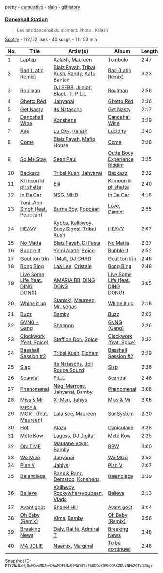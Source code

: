 pretty - [cumulative](/playlists/cumulative/37i9dQZF1DX9QYRS3EMTFh.md) - [plain](/playlists/plain/37i9dQZF1DX9QYRS3EMTFh) - [githistory](https://github.githistory.xyz/mackorone/spotify-playlist-archive/blob/main/playlists/plain/37i9dQZF1DX9QYRS3EMTFh)

### [Dancehall Station](https://open.spotify.com/playlist/37i9dQZF1DX9QYRS3EMTFh)

> Les hits dancehall du moment\. Photo : Kalash

[Spotify](https://open.spotify.com/user/spotify) - 112,152 likes - 40 songs - 1 hr 53 min

| No. | Title | Artist(s) | Album | Length |
|---|---|---|---|---|
| 1 | [Laptop](https://open.spotify.com/track/7e2vCAtcYXuM8JOUqIZ9GQ) | [Kalash](https://open.spotify.com/artist/3J7r4VsNmuWixU0nXvyPd8), [Maureen](https://open.spotify.com/artist/2r78U7GOo9XMOVbpFkXtYD) | [Tombolo](https://open.spotify.com/album/5x2zkoZogYhBNF6pYJIzk3) | 2:47 |
| 2 | [Bad \(Latin Remix\)](https://open.spotify.com/track/5GoYi5Nx1ImQTjrCxVkwuk) | [Blaiz Fayah](https://open.spotify.com/artist/2WyypmYjOdaXg0bXDP67j7), [Tribal Kush](https://open.spotify.com/artist/7fr6F0dEvfSoZW3fJ5fvUD), [Randy](https://open.spotify.com/artist/7qYeIN2r4H1kBvr0Gm9Iav), [Kafu Banton](https://open.spotify.com/artist/5RLb16s3zfrdWdRF0l7xij) | [Bad \(Latin Remix\)](https://open.spotify.com/album/4RYR5yNVhoYnCes9n949qP) | 3:23 |
| 3 | [Roulman](https://open.spotify.com/track/6kuEgsXZ5KjidJfsq6hMFV) | [DJ SEBB](https://open.spotify.com/artist/6tWA0KYYzAiQzgKzImRQGF), [Junior](https://open.spotify.com/artist/5ZVc8t2irmJwaMSkDXY1Rj), [Black\-T](https://open.spotify.com/artist/1nFZ21xwCakE48rU514Ao6), [P.L.L](https://open.spotify.com/artist/13RiaFe3XEZ4jw8t6YRquf) | [Roulman](https://open.spotify.com/album/1YsiqO5UH3bKIV37dwdcBS) | 2:56 |
| 4 | [Ghetto Rèd](https://open.spotify.com/track/7woCBSbM2dMJXO7glFsUS4) | [Jahyanai](https://open.spotify.com/artist/09FXva53dWku8Gu5N73rR8) | [Ghetto Rèd](https://open.spotify.com/album/6XFbhUBLtF9IfRImw7Wlo4) | 2:36 |
| 5 | [Get Nasty](https://open.spotify.com/track/2nmOykp8PBne3zvqRU3bkQ) | [Its Natascha](https://open.spotify.com/artist/6r5nslEUXZRMW9qpxKvxV6) | [Get Nasty](https://open.spotify.com/album/60bAgobaL5KdkJ8tC0M7r0) | 2:17 |
| 6 | [Dancehall Wine](https://open.spotify.com/track/6ra6I1zN1PXRhTocLdaIfo) | [Konshens](https://open.spotify.com/artist/3nwYsifpwrKmCIpw4i0HDW) | [Dancehall Wine](https://open.spotify.com/album/6wW1nEfVxqFVjJpeAXEKQO) | 3:29 |
| 7 | [Asé](https://open.spotify.com/track/3im7T2q63a1razKvpV8pao) | [Lu City](https://open.spotify.com/artist/5UoVuwjRIYT6WGDUJjT1Se), [Kalash](https://open.spotify.com/artist/3J7r4VsNmuWixU0nXvyPd8) | [Lucidity](https://open.spotify.com/album/4kGAKJMjCxOR17Q9Cd4O3h) | 3:43 |
| 8 | [Come](https://open.spotify.com/track/1wE06ItQpK0wjAhCpwfsH4) | [Blaiz Fayah](https://open.spotify.com/artist/2WyypmYjOdaXg0bXDP67j7), [Mafio House](https://open.spotify.com/artist/0foFX6o95mgehKzL3n9VQw) | [Come](https://open.spotify.com/album/3VihwCwktiRiqN8TuLJe6C) | 2:28 |
| 9 | [So Me Stay](https://open.spotify.com/track/7uQMZflowxzc7S1XM7KXIF) | [Sean Paul](https://open.spotify.com/artist/3Isy6kedDrgPYoTS1dazA9) | [Outta Body Experience Riddim](https://open.spotify.com/album/7mbglZnNuCUrYTzfLKgMDW) | 3:25 |
| 10 | [Backazz](https://open.spotify.com/track/7mHX2qBPHMsckyURJCHgpx) | [Tribal Kush](https://open.spotify.com/artist/7fr6F0dEvfSoZW3fJ5fvUD), [Jahyanai](https://open.spotify.com/artist/09FXva53dWku8Gu5N73rR8) | [Backazz](https://open.spotify.com/album/5WoPkk8iD8SA8UrQE0o8ux) | 2:22 |
| 11 | [Ki moun ki pli shatta](https://open.spotify.com/track/3avmFPZ3UaXyl5uGcl5QwA) | [Elji](https://open.spotify.com/artist/6RwdeEwhjswv5OxNK5Dq0s) | [Ki moun ki pli shatta](https://open.spotify.com/album/2nDlEQWsq5I7wYJNA6Rjpw) | 2:40 |
| 12 | [In Da Car](https://open.spotify.com/track/3UOg91DTKgZuWsYsV1Zn13) | [NSG](https://open.spotify.com/artist/31Ua7zSTJxegjyd49ujbSA), [MHD](https://open.spotify.com/artist/4WnAHZz1pgl8hus8hidIRV) | [In Da Car](https://open.spotify.com/album/1DvFMj5C6pMKt0pebSlWhv) | 4:18 |
| 13 | [Toni\-Ann Singh \(feat\. Popcaan\)](https://open.spotify.com/track/4bUe0OUcwdu85AMBkZzYFg) | [Burna Boy](https://open.spotify.com/artist/3wcj11K77LjEY1PkEazffa), [Popcaan](https://open.spotify.com/artist/62DmErcU7dqZbJaDqwsqzR) | [Love, Damini](https://open.spotify.com/album/6kgDkAupBVRSqbJPUaTJwQ) | 2:55 |
| 14 | [HEAVY](https://open.spotify.com/track/7gLBmiTRzVqJ9curo0dj1N) | [Kybba](https://open.spotify.com/artist/5I8OAPN5jY1wvHwpnsRRsA), [Kalibwoy](https://open.spotify.com/artist/3xhksfxjNLUAyxUdijvk4x), [Busy Signal](https://open.spotify.com/artist/4RfTXjK9aiiIKDaKUHpL57), [Tribal Kush](https://open.spotify.com/artist/7fr6F0dEvfSoZW3fJ5fvUD) | [HEAVY](https://open.spotify.com/album/1aUbkV0ro5B4f2HJMd2FMY) | 2:57 |
| 15 | [No Matta](https://open.spotify.com/track/3IuC01T7uEnCxPnGMg41Hv) | [Blaiz Fayah](https://open.spotify.com/artist/2WyypmYjOdaXg0bXDP67j7), [Dj Fasta](https://open.spotify.com/artist/3J1MVADg8VwYQ6FFsqnTUV) | [No Matta](https://open.spotify.com/album/1048jFibNEAdmvcuy3hd66) | 2:27 |
| 16 | [Bubble It](https://open.spotify.com/track/175UQjCdeBnpQe5O0LeWGG) | [Yemi Alade](https://open.spotify.com/artist/7fKO99ryLDo8VocdtVvwZW), [Spice](https://open.spotify.com/artist/0wEvWMQRqaXcgnrZv6KtyL) | [Bubble It](https://open.spotify.com/album/6Fz02VzDbrRtfDpyTwKq45) | 2:52 |
| 17 | [Gout ton trin](https://open.spotify.com/track/286zTlj51DTgkpYT8jyARL) | [TMatt](https://open.spotify.com/artist/2iUL25NMZgC1jW7TNuwaVQ), [DJ CHAD](https://open.spotify.com/artist/1jx3ZyoNVuDP9bBTGvCFLL) | [Gout ton trin](https://open.spotify.com/album/1k243OPh2U3mAKavN2GWq1) | 2:46 |
| 18 | [Bong Bing](https://open.spotify.com/track/2Nk5EgP9wXa3bpTU8V4i5t) | [Laa Lee](https://open.spotify.com/artist/4cb3HigJCNGP3rcRhVbYwS), [Cristale](https://open.spotify.com/artist/6U1hXHFTV27cbQVXZvnX27) | [Bong Bing](https://open.spotify.com/album/1jrrIPwjrDSsnx7Ciaqge6) | 2:48 |
| 19 | [Live Some Life \(feat\. DING DONG\)](https://open.spotify.com/track/35MNHqBGewFxlJZtjHOxvj) | [AMARIA BB](https://open.spotify.com/artist/1AC6rw8sH8VGrzMzgFUDG5), [DING DONG](https://open.spotify.com/artist/351x2S7CduShTNvtzgkMl7) | [Live Some Life \(feat\. DING DONG\)](https://open.spotify.com/album/3SwPKWhYOkIGL3AF0CC6sY) | 3:05 |
| 20 | [Whine it up](https://open.spotify.com/track/0r6CB4zVdoH4ejbtRV61yS) | [Staniski](https://open.spotify.com/artist/1QRTYLIPAn0oA3Fus7sviT), [Maureen](https://open.spotify.com/artist/2r78U7GOo9XMOVbpFkXtYD), [Mr\. Vegas](https://open.spotify.com/artist/1pmixngtBJleMrGUG5o8DE) | [Whine it up](https://open.spotify.com/album/6OJiOlpsFDPX74ZAgtmBSK) | 2:18 |
| 21 | [Buzz](https://open.spotify.com/track/7dNKk2V4bD0MXdBhh1PLmR) | [Bamby](https://open.spotify.com/artist/1fuooeJa0UywkC89lN5tl6) | [Buzz](https://open.spotify.com/album/2ByFERdFOCwLIyxXfz1an5) | 2:02 |
| 22 | [GVNG \- Gang](https://open.spotify.com/track/1kc8YZsa1BQ2OgrAKMsPfS) | [Shannon](https://open.spotify.com/artist/0n0XMIJ9TmRlxUjWTEUwoH) | [GVNG \(Gang\)](https://open.spotify.com/album/247PW2quTXFy2GFGUjL9Cq) | 2:26 |
| 23 | [Clockwork \(feat\. Spice\)](https://open.spotify.com/track/4GgvXbDt6qKWCSI8Fw2cVs) | [Stefflon Don](https://open.spotify.com/artist/2ExGrw6XpbtUAJHTLtUXUD), [Spice](https://open.spotify.com/artist/0wEvWMQRqaXcgnrZv6KtyL) | [Clockwork \(feat\. Spice\)](https://open.spotify.com/album/3FyXlLA79Yv7cNJgMQDGM8) | 2:32 |
| 24 | [Basshall Session \#2](https://open.spotify.com/track/3mgByL0PjK4sLv0Itqjb5b) | [Tribal Kush](https://open.spotify.com/artist/7fr6F0dEvfSoZW3fJ5fvUD), [Eichem](https://open.spotify.com/artist/7wqVyRmXhkLoe0CAMPtHMC) | [Basshall Session \#2](https://open.spotify.com/album/0cdUaCVsElmye5dcLAc70P) | 2:29 |
| 25 | [Slap](https://open.spotify.com/track/5CwSPRRv1pgwekI2OjT8D7) | [Its Natascha](https://open.spotify.com/artist/6r5nslEUXZRMW9qpxKvxV6), [Joli Rouge Sound](https://open.spotify.com/artist/6Pwx5SQ0bBlpMxgx7RHVyM) | [Slap](https://open.spotify.com/album/7lieUHWGYUrAm8lC7BVhV5) | 2:26 |
| 26 | [Scandal](https://open.spotify.com/track/3KpUxFBQw6540ate80bD8o) | [P.L.L](https://open.spotify.com/artist/13RiaFe3XEZ4jw8t6YRquf) | [Scandal](https://open.spotify.com/album/56VOepYMz6SrFDM37OHKF8) | 2:46 |
| 27 | [Phenomenal](https://open.spotify.com/track/4dX9e0P0DckAkjgkaORbqy) | [Nèg' Marrons](https://open.spotify.com/artist/1C2qs1UQDDtf7N1XrS2lcW), [Jahyanai](https://open.spotify.com/artist/09FXva53dWku8Gu5N73rR8), [Bamby](https://open.spotify.com/artist/1fuooeJa0UywkC89lN5tl6) | [Phenomenal](https://open.spotify.com/album/0iY8NS7xBLMf4ckWCJdnyf) | 3:08 |
| 28 | [Miss & Mr](https://open.spotify.com/track/6gc4MOrOElugiJh2I1uL1N) | [X\-Man](https://open.spotify.com/artist/4VYr2jD1AzhmEyT2L8xTg4), [Jahlys](https://open.spotify.com/artist/4AcFhqecUgQOUNmdcdngEq) | [Miss & Mr](https://open.spotify.com/album/6prBtCqqHyInlikYG3XyUa) | 3:06 |
| 29 | [MISE À MORT \(feat\. Maureen\)](https://open.spotify.com/track/7HIMz7nSt3GLAqZKBG0dPT) | [Lala &ce](https://open.spotify.com/artist/1AKP8Tnz8KfOdRM4mqvNtF), [Maureen](https://open.spotify.com/artist/2r78U7GOo9XMOVbpFkXtYD) | [SunSystem](https://open.spotify.com/album/2iZTwsFoNuV7KywtKM7lVT) | 2:20 |
| 30 | [Hot](https://open.spotify.com/track/3Dkktj1u1EwcBmjs0djQKB) | [Alaza](https://open.spotify.com/artist/5xqg7320bkALBdMr1oYjVp) | [Caniculaire](https://open.spotify.com/album/1nLZxGpfA9xVaYKLqgOFV7) | 3:38 |
| 31 | [Mété Kow](https://open.spotify.com/track/7BwfjietX7YEXECGi49z5M) | [Lagess](https://open.spotify.com/artist/5brOruoItuGUMISGRDOzNq), [DJ Digital](https://open.spotify.com/artist/66aQVAZJUg9c4ZNOQaxjvN) | [Mété Kow](https://open.spotify.com/album/6BuJa09mSXh6yx9QpH55Ab) | 2:25 |
| 32 | [ON TIME](https://open.spotify.com/track/55HWsOjIkrP3Pomed4zjkH) | [Maurane Voyer](https://open.spotify.com/artist/6Lm6gwG8tJd3cvUL9he351), [Bamby](https://open.spotify.com/artist/1fuooeJa0UywkC89lN5tl6) | [BBW](https://open.spotify.com/album/0xaNO3uzmQ5K57cLfV3or1) | 3:00 |
| 33 | [Wè Mizè](https://open.spotify.com/track/0hI7JD8frCt87GwiIakjox) | [Jahyanai](https://open.spotify.com/artist/09FXva53dWku8Gu5N73rR8) | [Wè Mizè](https://open.spotify.com/album/5EXEp01aSTmIBVm8KqW3a1) | 2:52 |
| 34 | [Plan V](https://open.spotify.com/track/6IfRbvKDTsOnwe3HY0Q1gp) | [Jahlys](https://open.spotify.com/artist/4AcFhqecUgQOUNmdcdngEq) | [Plan V](https://open.spotify.com/album/3IiLdoLGywwshUqR8L3q7l) | 2:07 |
| 35 | [Balenciaga](https://open.spotify.com/track/6aV9EOdZlvcEDUgBzhCBIA) | [Banx & Ranx](https://open.spotify.com/artist/2uFC1dAj5b0YU7vulKNZ0p), [Demarco](https://open.spotify.com/artist/0af5VM6xubf8EXKvoG35x6), [Konshens](https://open.spotify.com/artist/3nwYsifpwrKmCIpw4i0HDW) | [Balenciaga](https://open.spotify.com/album/0e0i3tOTZITqs0MofFmAc5) | 2:39 |
| 36 | [Believe](https://open.spotify.com/track/3x8vHQ7puLfFcifPHlnf5I) | [Kalibwoy](https://open.spotify.com/artist/3xhksfxjNLUAyxUdijvk4x), [Rockywhereyoubeen](https://open.spotify.com/artist/5pieMKHiTXhVZEmlMT0ij7), [Vlado](https://open.spotify.com/artist/3OcPdn7YP6TgPT4wqoDOfi) | [Believe](https://open.spotify.com/album/7r7JMmXSL78LgTwpCb0RA9) | 2:13 |
| 37 | [Avant goût](https://open.spotify.com/track/4XRBMlqaCdMYBSheh4iODC) | [Shanel Hill](https://open.spotify.com/artist/62ZXFmq5hbJz0M5Va4CnAn) | [Avant goût](https://open.spotify.com/album/4gWQz0Gcj2YN4ulViWjEtH) | 3:04 |
| 38 | [Oh Baby \(Remix\)](https://open.spotify.com/track/2R9MY5Q5aGW8huS94D06U5) | [Kima](https://open.spotify.com/artist/0hp836fJ9Dleva1XuehHiS), [Bamby](https://open.spotify.com/artist/1fuooeJa0UywkC89lN5tl6) | [Oh Baby \(Remix\)](https://open.spotify.com/album/0f9ign2J0XtjdoNfxCoZ9N) | 2:56 |
| 39 | [Breaking News](https://open.spotify.com/track/7b4PA6QeHODOBZ3uOamuHG) | [Daly](https://open.spotify.com/artist/3f9kMCz94xuAamS24WbmGL), [Railfé](https://open.spotify.com/artist/3TA0DO95SXcr3GDsQCHuNU), [Admiral T](https://open.spotify.com/artist/4TEnXYHvYwoMopWqxeAnTE) | [Breaking News](https://open.spotify.com/album/0zKHxF5htpYQMhExjG8UW5) | 3:48 |
| 40 | [MA JOLIE](https://open.spotify.com/track/44poH5uwgwcfhprLBBt9a6) | [Naamix](https://open.spotify.com/artist/0mpw52i7RGRiSk9Ubh7oeG), [Marginal](https://open.spotify.com/artist/3WbS1ppPV9QmsO29NG28fG) | [To be continued](https://open.spotify.com/album/0n6uzzVODatFJWYUP0Sc6i) | 2:48 |

Snapshot ID: `MTY2NzUxNjQwMCwwMDAwMDAwMDFhMzQ0NWY4YzFhODQwZDVhODRkZDUzNDA2OTc1ZDgz`
